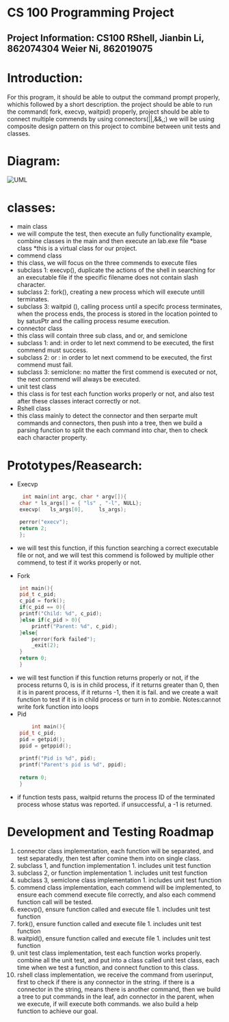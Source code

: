 # CS 100 Programming Project 
## Project Information: CS100 RShell, Jianbin Li, 862074304  Weier Ni,   862019075

# Introduction:
For this program, it should be able to output the command prompt properly, whichis followed by a short description. the project should be able to run the command( fork, execvp, waitpid) properly, project should be able to connect multiple commends by using connectors(||,&&,;) we will be using composite design pattern on this project to combine between unit tests and classes.
# Diagram:
 ![UML](https://github.com/cs100/spring_2019_assignment_cs100_w_j/blob/master/images/Design%20document.png?raw=true)


# classes:
* main class
 * we will compute the test, then execute an fully functionality example, combine classes in the main and then execute an lab.exe file
*base class
 *this is a virtual class for our project. 
* commend class
 * this class, we will focus on the three commends to execute files
  * subclass 1: execvp(), duplicate the actions of the shell in searching for an executable file if the specific filename does not contain slash character.
  * subclass 2: fork(), creating a new process which will execute untill terminates.
  * subclass 3: waitpid (), calling process until a specifc process terminates, when the process ends, the process is stored in the location pointed to by satusPtr and the calling process resume execution.
* connector class
 * this class will contain three sub class, and or, and semiclone
  * subclass 1: and: in order to let next commend to be executed, the first commend must success.  	
  * subclass 2: or : in order to let next commend to be executed, the first commend must fail.
  * subclass 3: semiclone: no matter the first commend is executed or not, the next commend will always be executed. 
* unit test class 
 * this class is for test each function works properly or not, and also test after these classes interact correctly or not.
*  Rshell class
 * this class mainly to detect the connector and then serparte mult commands and connectors, then push into a tree, then we build a parsing function to split the each command into char, then to check each character property. 
# Prototypes/Reasearch: 
* Execvp
```c++
	 int main(int argc, char * argv[]){
	char * ls_args[] = { "ls" , "-l", NULL};
	execvp(   ls_args[0],     ls_args);

	perror("execv");
	return 2;
	};
```	
* we will test this function, if this function searching a correct executable file or not, and we will test this commend is followed by multiple other commend, to test if it works properly or not. 


* Fork
```c++
   	int main(){
	pid_t c_pid;
	c_pid = fork();
	if(c_pid == 0){
	printf("Child: %d", c_pid);
	}else if(c_pid > 0){
		printf("Parent: %d", c_pid);
	}else{
		perror(fork failed");
		_exit(2);
	}
	return 0;
	}
```	
* we will test function if this function returns properly or not, if the process returns 0, is is in child process, if it returns greater than 0, then it is in parent process, if it returns -1, then it is fail. and we create a wait function to test if it is in child process or turn in to zombie. Notes:cannot write fork function into loops
* Pid
```c++
    	int main(){
	pid_t c_pid;
	pid = getpid();
	ppid = getppid();
	
	printf("Pid is %d", pid);
	printf("Parent's pid is	%d", ppid);
	
	return 0;
	}
```
* if function tests pass, waitpid returns the process ID of the terminated process whose status was reported. if unsuccessful, a -1 is returned.
# Development and Testing Roadmap
 1. connector class implementation, each function will be separated, and test separatedly, then test after comine them into on single class. 
  1. subclass 1, and function implementation 
	1. includes unit test function
  2. subclass 2, or function implementation
	1. includes unit test function 
  3. subclass 3, semiclone class implementation
	1. includes unit test function
 2. commend class implementation, each commend will be implemented, to ensure each commend execute file correctly, and also each commend function call will be tested.
  1. execvp(), ensure function called and execute file
  	1. includes unit test function 
  2. fork(), ensure function called and execute file
  	1. includes unit test function
  3. waitpid(), ensure function called and execute file
	1. includes unit test function 
 3.  unit test class implementation, test each function works properly. combine all the unit test, and put into a class called unit test class, each time when we test a function, and connect function to this class. 
 3. rshell class implementation, we receive the command from userinput, first to check if there is any connector in the string. if there is a connector in the string, means there is another command, then we build a tree to put commands in the leaf, adn connector in the parent, when we execute, if will execute both commands. we also build a help function to achieve our goal. 

